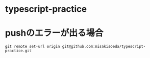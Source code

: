 # typescript-practice

# pushのエラーが出る場合
```
git remote set-url origin git@github.com:misakisoeda/typescript-practice.git
```
